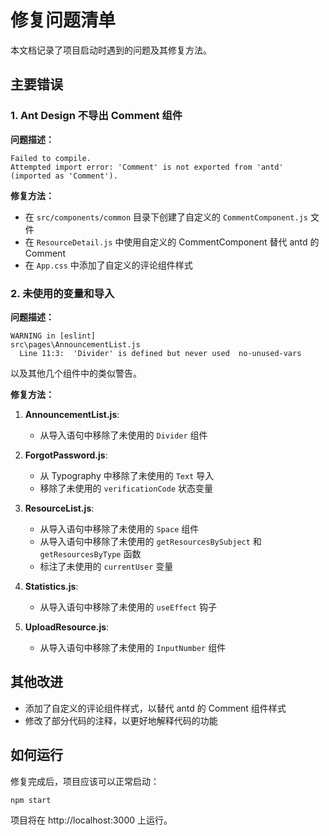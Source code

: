 # 修复问题清单

本文档记录了项目启动时遇到的问题及其修复方法。

## 主要错误

### 1. Ant Design 不导出 Comment 组件

**问题描述：**
```
Failed to compile.
Attempted import error: 'Comment' is not exported from 'antd' (imported as 'Comment').
```

**修复方法：**
- 在 `src/components/common` 目录下创建了自定义的 `CommentComponent.js` 文件
- 在 `ResourceDetail.js` 中使用自定义的 CommentComponent 替代 antd 的 Comment
- 在 `App.css` 中添加了自定义的评论组件样式

### 2. 未使用的变量和导入

**问题描述：**
```
WARNING in [eslint]
src\pages\AnnouncementList.js
  Line 11:3:  'Divider' is defined but never used  no-unused-vars
```

以及其他几个组件中的类似警告。

**修复方法：**

1. **AnnouncementList.js**:
   - 从导入语句中移除了未使用的 `Divider` 组件

2. **ForgotPassword.js**:
   - 从 Typography 中移除了未使用的 `Text` 导入
   - 移除了未使用的 `verificationCode` 状态变量

3. **ResourceList.js**:
   - 从导入语句中移除了未使用的 `Space` 组件
   - 从导入语句中移除了未使用的 `getResourcesBySubject` 和 `getResourcesByType` 函数
   - 标注了未使用的 `currentUser` 变量

4. **Statistics.js**:
   - 从导入语句中移除了未使用的 `useEffect` 钩子

5. **UploadResource.js**:
   - 从导入语句中移除了未使用的 `InputNumber` 组件

## 其他改进

- 添加了自定义的评论组件样式，以替代 antd 的 Comment 组件样式
- 修改了部分代码的注释，以更好地解释代码的功能

## 如何运行

修复完成后，项目应该可以正常启动：

```bash
npm start
```

项目将在 http://localhost:3000 上运行。
